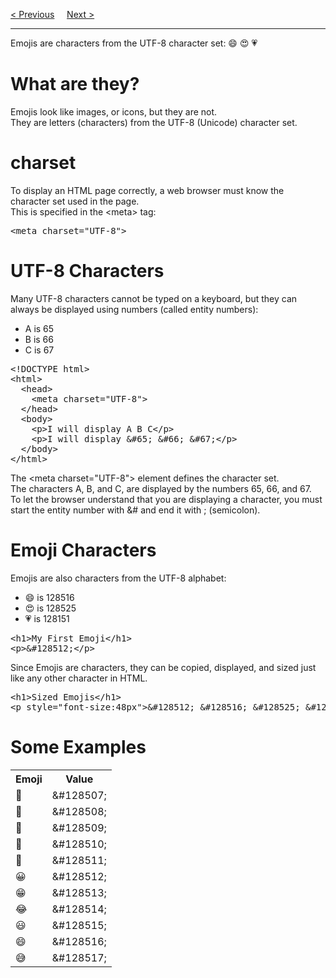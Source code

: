 <a href="/HTML/Symbols.md">&lt; Previous</a>
&nbsp;&nbsp;&nbsp;
<a href="/HTML/Charset.md">Next &gt;</a>
<hr>
Emojis are characters from the UTF-8 character set: &#128516; &#128525; &#128151;
<h1>What are they?</h1>
Emojis look like images, or icons, but they are not.
<br>
They are letters (characters) from the UTF-8 (Unicode) character set.
<h1>charset</h1>
To display an HTML page correctly, a web browser must know the character set used in the page.
<br>
This is specified in the &lt;meta&gt; tag:
<pre>&lt;meta charset="UTF-8"&gt;</pre>
<h1>UTF-8 Characters</h1>
Many UTF-8 characters cannot be typed on a keyboard, but they can always be displayed using numbers (called entity numbers):
<ul>
  <li>A is 65</li>
  <li>B is 66</li>
  <li>C is 67</li>
</ul>
<pre>
&lt;!DOCTYPE html&gt;
&lt;html&gt;
  &lt;head&gt;
    &lt;meta charset=&quot;UTF-8&quot;&gt;
  &lt;/head&gt;
  &lt;body&gt;
    &lt;p&gt;I will display A B C&lt;/p&gt;
    &lt;p&gt;I will display &amp;#65; &amp;#66; &amp;#67;&lt;/p&gt;
  &lt;/body&gt;
&lt;/html&gt;
</pre>
The &lt;meta charset="UTF-8"&gt; element defines the character set.
<br>
The characters A, B, and C, are displayed by the numbers 65, 66, and 67.
<br>
To let the browser understand that you are displaying a character, you must start the entity number with &# and end it with ; (semicolon).
<h1>Emoji Characters</h1>
Emojis are also characters from the UTF-8 alphabet:
<ul>
  <li>&#128516; is 128516</li>
  <li>&#128525; is 128525</li>
  <li>&#128151; is 128151</li>
</ul>
<pre>
&lt;h1&gt;My First Emoji&lt;/h1&gt;
&lt;p&gt;&amp;#128512;&lt;/p&gt;
</pre>
Since Emojis are characters, they can be copied, displayed, and sized just like any other character in HTML.
<pre>
&lt;h1&gt;Sized Emojis&lt;/h1&gt;
&lt;p style="font-size:48px"&gt;&amp;#128512; &amp;#128516; &amp;#128525; &amp;#128151;&lt;/p&gt;
</pre>
<h1>Some Examples</h1>
<table class="ws-table-all">
  <tr>
    <th>Emoji</th>
    <th>Value</th>
  </tr>
  <tr>
    <td>&#128507;</td>
    <td>&amp;#128507;</td>
  </tr>
  <tr>
    <td>&#128508;</td>
    <td>&amp;#128508;</td>
  </tr>
  <tr>
    <td>&#128509;</td>
    <td>&amp;#128509;</td>
  </tr>
  <tr>
    <td>&#128510;</td>
    <td>&amp;#128510;</td>
  </tr>
  <tr>
    <td>&#128511;</td>
    <td>&amp;#128511;</td>
  </tr>
  <tr>
    <td>&#128512;</td>
    <td>&amp;#128512;</td>
  </tr>
  <tr>
    <td>&#128513;</td>
    <td>&amp;#128513;</td>
  </tr>
  <tr>
    <td>&#128514;</td>
    <td>&amp;#128514;</td>
  </tr>
  <tr>
    <td>&#128515;</td>
    <td>&amp;#128515;</td>
  </tr>
  <tr>
    <td>&#128516;</td>
    <td>&amp;#128516;</td>
  </tr>
  <tr>
    <td>&#128517;</td>
    <td>&amp;#128517;</td>
  </tr>
</table>
